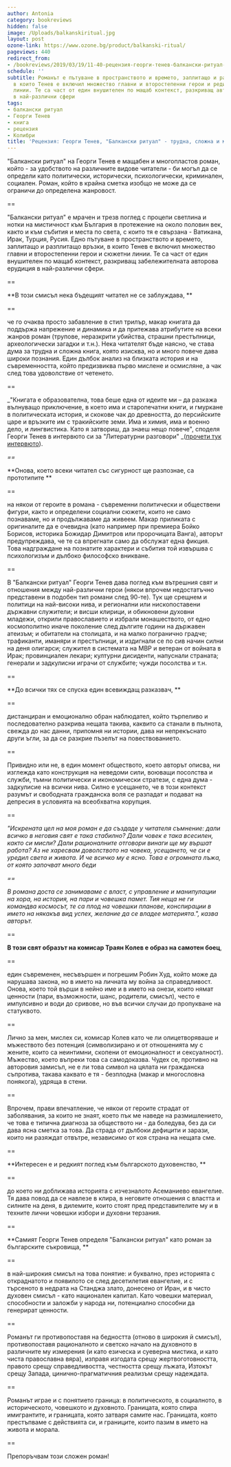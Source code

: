 ```yaml
---
author: Antonia
category: bookreviews
hidden: false
image: /Uploads/balkanskiritual.jpg
layout: post
ozone-link: https://www.ozone.bg/product/balkanski-ritual/
pageviews: 440
redirect_from:
- /bookreviews/2019/03/19/11-40-рецензия-георги-тенев-балкански-ритуал-трудна-сложна-и-мащабна-книга
schedule: ''
subtitle: Романът е пътуване в пространството и времето, заплитащо и разплитащо връзки,
  в които Тенев е включил множество главни и второстепенни герои и редица сюжетни
  линии. Те са част от един внушителен по мащаб контекст, разкриващ авторовата ерудиция
  в най-различни сфери
tags:
- балкански ритуал
- Георги Тенев
- книга
- рецензия
- Колибри
title: 'Рецензия: Георги Тенев, "Балкански ритуал" - трудна, сложна и мащабна книга'
---
```


"Балкански ритуал" на Георги Тенев е мащабен и многопластов роман, който - за удобството на различните видове читатели - би могъл да се определи като политически, исторически, психологически, криминален, социален. Роман, който в крайна сметка изобщо не може да се ограничи до определена жанровост.

\==

"Балкански ритуал" е мрачен и трезв поглед с процепи светлина и нотки на мистичност към България в протежение на около половин век, както и към събития и места по света, с които тя е свързана - Ватикана, Ирак, Турция, Русия. Едно пътуване в пространството и времето, заплитащо и разплитащо връзки, в които Тенев е включил множество главни и второстепенни герои и сюжетни линии. Те са част от един внушителен по мащаб контекст, разкриващ забележителната авторова ерудиция в най-различни сфери. 

\==

**В този смисъл нека бъдещият читател не се заблуждава, **

\==

че го очаква просто забавление в стил трилър, макар книгата да поддържа напрежение и динамика и да притежава атрибутите на всеки жанров роман (трупове, неразкрити убийства, страшни престъпници, археологически загадки и т.н.). Нека читателят бъде наясно, че става дума за трудна и сложна книга, която изисква, но и много повече дава широки познания. Един дълбок анализ на близката история и на съвременността, който предизвиква първо мислене и осмисляне, а чак след това удоволствие от четенето.

\==

_"Книгата е образователна, това беше една от идеите ми – да разкажа вълнуващо приключение, в което има и старопечатни книги, и гмуркане в политическата история, и скокове чак до древността, до персийските царе и връзките им с тракийските земи. Има и химия, има и военно дело, и лингвистика. Като я затвориш, да знаеш нещо повече", споделя Георги Тенев в интервюто си за "Литературни разговори" _([прочети тук интервюто](https://literaturnirazgovori.com/interviews/2019/03/13/10-00-%D0%B3%D0%B5%D0%BE%D1%80%D0%B3%D0%B8-%D1%82%D0%B5%D0%BD%D0%B5%D0%B2-%D0%B2-%D1%80%D0%B0%D0%B7%D0%B3%D0%BE%D0%B2%D0%BE%D1%80-%D0%B7%D0%B0-%D0%B1%D0%B0%D0%BB%D0%BA%D0%B0%D0%BD%D1%81%D0%BA%D0%B8-%D1%80%D0%B8%D1%82%D1%83%D0%B0%D0%BB-%D0%B2-%D1%80%D0%BE%D0%BC%D0%B0%D0%BD%D0%B0-%D0%B8%D0%BC%D0%B0-%D0%BD%D1%8F%D0%BA%D0%BE%D0%BB%D0%BA%D0%BE-%D0%BB%D0%B8%D0%BD%D0%B8%D0%B8-%D0%BA%D0%BE%D0%B8%D1%82%D0%BE-%D1%81%D0%B0-%D0%BD%D0%BE%D0%B2%D0%B8-%D1%87%D0%B8%D1%81%D1%82%D0%B8-%D1%82%D0%B5%D1%80%D0%B8%D1%82%D0%BE%D1%80%D0%B8%D0%B8.html)).

_\==_

**Онова, което всеки читател със сигурност ще разпознае, са прототипите **

\==

на някои от героите в романа - съвременни политически и обществени фигури, както и определени социални сюжети, които не само познаваме, но и продължаваме да живеем. Макар приликата с оригиналите да е очевидна (като например при премиера Бойко Борисов, историка Божидар Димитров или пророчицата Ванга), авторът предупреждава, че те са впрегнати само да обслужат една фикция. Това надграждане на познатите характери и събития той извършва с психологизъм и дълбоко философско вникване. 

\==

В "Балкански ритуал" Георги Тенев дава поглед към вътрешния свят и отношения между най-различни герои (някои впрочем недостатъчно представени в подобен тип романи след 90-те). Тук ще срещнем и политици на най-високи нива, и регионални или нископоставени държавни служители; и висши клирици, и обикновени духовни младежи, открили православието и избрали монашеството, от едно космополитно иначе поколение след дългите години на държавен атеизъм; и обитатели на столицата, и на малко погранично градче; трафиканти, иманяри и престъпници, и издигнали се по сив начин силни на деня олигарси; служител в системата на МВР и ветеран от войната в Ирак; провинциален лекари; културни дисиденти, напуснали страната; генерали и задкулисни играчи от службите; чужди посолства и т.н.

\==

**До всички тях се спуска един всевиждащ разказвач, **

\==

дистанциран и емоционално обран наблюдател, който търпеливо и последователно разкрива нещата такива, каквито са станали в пълнота, свежда до нас данни, припомня ни истории, дава ни непрекъснато други ъгли, за да се разкрие пъзелът на повествованието. 

\==

Привидно или не, в един момент обществото, което авторът описва, ни изглежда като конструкция на неведоми сили, воюващи посолства и служби, тъмни политически и икономически стратези, с една дума - задкулисие на всички нива. Силно е усещането, че в този контекст разумът и свободната гражданска воля се разпадат и подават на депресия в условията на всеобхватна корупция. 

\==

_"Искрената цел на моя роман е да създаде у читателя съмнение: дали всичко в неговия свят е така стабилно? Дали човек е така всесилен, както си мисли? Дали рационалните отговори винаги ще му вършат работа? Аз не харесвам доволството на човека, усещането, че си е уредил света и живота. И че всичко му е ясно. Това е огромната лъжа, от която започват много беди_

_\==_

_В романа доста се занимаваме с власт, с управление и манипулации на хора, на история, на пари и човешка памет. Тия неща не ги командва космосът, те са плод на човешки планове, конспирации в името на някакъв вид успех, желание да се владее материята.", казва авторът._

\==

**В този свят образът на комисар Траян Колев е образ на самотен боец**, 

\==

един съвременен, несъвършен и погрешим Робин Худ, който може да нарушава закона, но в името на личната му война за справедливост. Онова, което той върши в нейно име и в името на онези, които нямат ценности (пари, възможности, шанс, родители, смисъл), често е импулсивно и води до сривове, но във всички случаи до пропукване на статуквото. 

\==

Лично за мен, мислех си, комисар Колев като че ли олицетворяваше и мъжеството без потенция (символизирано и от отношенията му с жените, които са неинтимни, скопени от емоционалност и сексуалност). Мъжество, което въпреки това са самодоказва. Чудех се, противно на авторовия замисъл, не е ли това символ на цялата ни гражданска съпротива, такава каквато е тя - безплодна (макар и многословна понякога), удряща в стени.

\==

Впрочем, прави впечатление, че някои от героите страдат от заболявания, за които не знаят, което пък ме наведе на размишлението, че това е типична диагноза за обществото ни - да боледува, без да си дава ясна сметка за това. Да страда от дълбоки дефицити и зарази, които ни разяждат отвътре, независимо от коя страна на нещата сме. 

\==

**Интересен е и редкият поглед към българското духовенство, **

\==

до което ни доближава историята с изчезналото Асеманиево евангелие. Тя дава повод да се навлезе в клира, в неговите отношения с властта и силните на деня, в дилемите, които стоят пред представителите му и в техните лични човешки избори и духовни терзания.

\==

**Самият Георги Тенев определя "Балкански ритуал" като роман за българските съкровища, **

\==

в най-широкия смисъл на това понятие: и буквално, през историята с откраднатото и появилото се след десетилетия евангелие, и с търсеното в недрата на Станджа злато, донесено от Иран, и в чисто духовен смисъл - като национален капитал. Като човешки материал, способности и заложби у народа ни, потенциално способни да генерират ценности. 

\==

Романът ги противопоставя на бедността (отново в широкия й смисъл), противопоставя рационалното и светско начало на духовното в различните му измерения (и като езическа и суеверна мистика, и като чиста православна вяра), изправя изгодата срещу жертвоготовността, правото срещу справедливостта, честността срещу лъжата, Изтокът срещу Запада, цинично-прагматичния реализъм срещу надеждата. 

\== 

Романът играе и с понятието граница: в политическото, в социалното, в историческото, човешкото и духовното. Границата, която спира имигрантите, и границата, която затваря самите нас. Границата, която престъпваме с действията си, и границите, които пазим в името на живота и морала. 

\==

Препоръчвам този сложен роман!